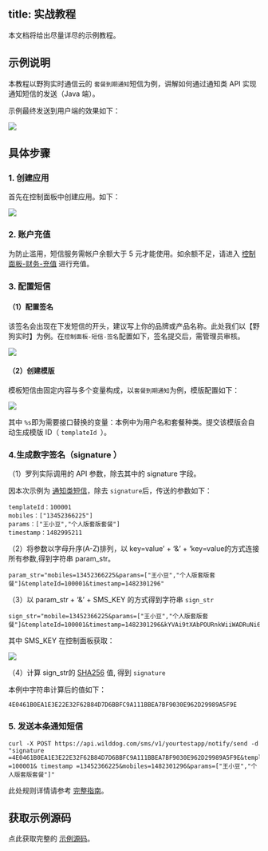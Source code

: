
title: 实战教程
---

本文档将给出尽量详尽的示例教程。


## 示例说明

本教程以野狗实时通信云的 `套餐到期通知`短信为例，讲解如何通过通知类 API 实现通知短信的发送（Java 端）。

示例最终发送到用户端的效果如下：
 
![](/images/tutorialsms.jpg)

## 具体步骤

### 1. 创建应用

首先在控制面板中创建应用。如下：

![](/images/tutorialsmsapp.jpg)


### 2. 账户充值

为防止滥用，短信服务需帐户余额大于 5 元才能使用。如余额不足，请进入 [控制面板-财务-充值](https://www.wilddog.com/pay/recharge) 进行充值。

### 3. 配置短信
#### （1）配置签名
该签名会出现在下发短信的开头，建议写上你的品牌或产品名称。此处我们以【野狗实时】为例。在`控制面板-短信-签名`配置如下，签名提交后，需管理员审核。

![](/images/tutorialsmssign.jpg)


#### （2）创建模版
模板短信由固定内容与多个变量构成，以`套餐到期通知`为例，模版配置如下：

![](/images/tutorialsmsmode.jpg)

其中 `%s`即为需要接口替换的变量：本例中为用户名和套餐种类。提交该模版会自动生成模版 ID（ `templateId `）。


### 4.生成数字签名（signature ）
（1）罗列实际调用的 API 参数，除去其中的 signature 字段。

因本次示例为 [通知类短信](/api/sms/send.html)，除去 `signature`后，传送的参数如下：

```
templateId：100001
mobiles：["13452366225"]
params：["王小豆","个人版套版套餐"]
timestamp：1482995211
```

（2）将参数以字母升序(A-Z)排列，以 key=value’ + ‘&’ + ‘key=value的方式连接所有参数,得到字符串 param_str。

```
param_str="mobiles=13452366225&params=["王小豆","个人版套版套餐"]&templateId=100001&timestamp=1482301296"
```

（3）以 param_str + ‘&’ + SMS_KEY 的方式得到字符串 `sign_str`

```
sign_str="mobile=13452366225&params=["王小豆","个人版套版套餐"]&templateId=100001&timestamp=1482301296&kYVAi9tXAbPOURnkWiiWADRuNi6DJy7JmSg02myB"
```
其中 SMS_KEY 在控制面板获取：

![](/images/smssecretkey.png)


（4）计算 sign_str的 [SHA256](https://zh.wikipedia.org/wiki/SHA%E5%AE%B6%E6%97%8F) 值, 得到 `signature`

本例中字符串计算后的值如下：

```
4E0461B0EA1E3E22E32F62B84D7D6BBFC9A111BBEA7BF9030E962D29989A5F9E
```

### 5. 发送本条通知短信

```
curl -X POST https://api.wilddog.com/sms/v1/yourtestapp/notify/send -d "signature =4E0461B0EA1E3E22E32F62B84D7D6BBFC9A111BBEA7BF9030E962D29989A5F9E&templateId =100001& timestamp =13452366225&mobiles=1482301296&params=["王小豆","个人版套版套餐"]"
```
此处规则详情请参考 [完整指南](/guide/sms/signature.html#生成数字签名的方法)。
## 获取示例源码

点此获取完整的 [示例源码](https://github.com/WildDogTeam/wilddog-doc2/blob/master/source/resources/sms/nitifydemo.md)。